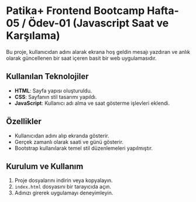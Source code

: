 # Patika+ Frontend Bootcamp Hafta-05 / Ödev-01  (Javascript Saat ve Karşılama)

Bu proje, kullanıcıdan adını alarak ekrana hoş geldin mesajı yazdıran ve anlık olarak güncellenen bir saat içeren basit bir web uygulamasıdır.

## Kullanılan Teknolojiler
- **HTML**: Sayfa yapısı oluşturuldu.
- **CSS**: Sayfanın stil tasarımı yapıldı.
- **JavaScript**: Kullanıcı adı alma ve saat gösterme işlevleri eklendi.

## Özellikler
- Kullanıcıdan adını alıp ekranda gösterir.
- Gerçek zamanlı olarak saati ve günü gösterir.
- Bootstrap kullanılarak temel stil düzenlemeleri yapılmıştır.

## Kurulum ve Kullanım
1. Proje dosyalarını indirin veya kopyalayın.
2. `index.html` dosyasını bir tarayıcıda açın.
3. Adınızı girerek uygulamayı deneyimleyin.
